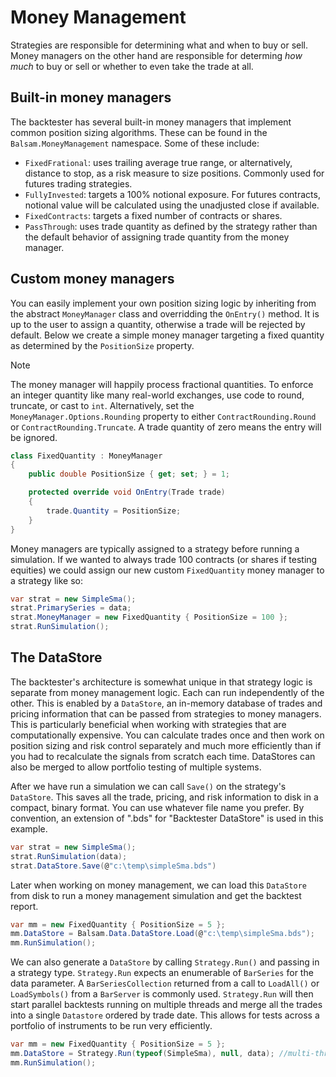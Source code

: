 # Money Management
Strategies are responsible for determining what and when to buy or sell. Money managers on the other hand are responsible for determing *how much* to buy or sell or whether to even take the trade at all.

## Built-in money managers
The backtester has several built-in money managers that implement common position sizing algorithms. These can be found in the `Balsam.MoneyManagement` namespace. Some of these include:

- `FixedFrational`: uses trailing average true range, or alternatively, distance to stop, as a risk measure to size positions. Commonly used for futures trading strategies.
- `FullyInvested`: targets a 100% notional exposure. For futures contracts, notional value will be calculated using the unadjusted close if available.
- `FixedContracts`: targets a fixed number of contracts or shares.
- `PassThrough`: uses trade quantity as defined by the strategy rather than the default behavior of assigning trade quantity from the money manager.

## Custom money managers
You can easily implement your own position sizing logic by inheriting from the abstract `MoneyManager` class and overridding the `OnEntry()` method. It is up to the user to assign a quantity, otherwise a trade will be rejected by default. Below we create a simple money manager targeting a fixed quantity as determined by the `PositionSize` property.

> [!NOTE]
> The money manager will happily process fractional quantities. To enforce an integer quantity like many real-world exchanges, use code to round, truncate, or cast to `int`. Alternatively, set the `MoneyManager.Options.Rounding` property to either `ContractRounding.Round` or `ContractRounding.Truncate`. A trade quantity of zero means the entry will be ignored.

```csharp
class FixedQuantity : MoneyManager
{
    public double PositionSize { get; set; } = 1;

    protected override void OnEntry(Trade trade)
    {
        trade.Quantity = PositionSize;
    }
}
```
Money managers are typically assigned to a strategy before running a simulation. If we wanted to always trade 100 contracts (or shares if testing equities) we could assign our new custom `FixedQuantity` money manager to a strategy like so:

```csharp
var strat = new SimpleSma();
strat.PrimarySeries = data;
strat.MoneyManager = new FixedQuantity { PositionSize = 100 };
strat.RunSimulation();
```
## The DataStore
The backtester's architecture is somewhat unique in that strategy logic is separate from money management logic. Each can run independently of the other. This is enabled by a `DataStore`, an in-memory database of trades and pricing information that can be passed from strategies to money managers. This is particularly beneficial when working with strategies that are computationally expensive. You can calculate trades once and then work on position sizing and risk control separately and much more efficiently than if you had to recalculate the signals from scratch each time. DataStores can also be merged to allow portfolio testing of multiple systems.

After we have run a simulation we can call `Save()` on the strategy's `DataStore`. This saves all the trade, pricing, and risk information to disk in a compact, binary format. You can use whatever file name you prefer. By convention, an extension of ".bds" for "Backtester DataStore" is used in this example.
```csharp
var strat = new SimpleSma();
strat.RunSimulation(data);
strat.DataStore.Save(@"c:\temp\simpleSma.bds")
```
Later when working on money management, we can load this `DataStore` from disk to run a money management simulation and get the backtest report.
```csharp
var mm = new FixedQuantity { PositionSize = 5 };
mm.DataStore = Balsam.Data.DataStore.Load(@"c:\temp\simpleSma.bds");
mm.RunSimulation();
```
We can also generate a `DataStore` by calling `Strategy.Run()` and passing in a strategy type. `Strategy.Run` expects an enumerable of `BarSeries` for the data parameter. A `BarSeriesCollection` returned from a call to `LoadAll()` or `LoadSymbols()` from a `BarServer` is commonly used. `Strategy.Run` will then start parallel backtests running on multiple threads and merge all the trades into a single `Datastore` ordered by trade date. This allows for tests across a portfolio of instruments to be run very efficiently.
```c#
var mm = new FixedQuantity { PositionSize = 5 };
mm.DataStore = Strategy.Run(typeof(SimpleSma), null, data); //multi-threaded
mm.RunSimulation();
```